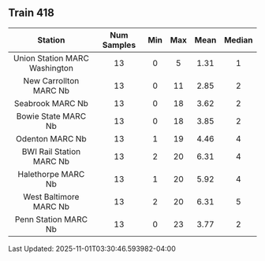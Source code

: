 ## Train 418

| Station | Num Samples | Min | Max | Mean | Median |
| :-----: | :---------: | :-: | :-: | :--: | :----: |
| Union Station MARC Washington | 13 | 0 | 5 | 1.31 | 1 |
| New Carrollton MARC Nb | 13 | 0 | 11 | 2.85 | 2 |
| Seabrook MARC Nb | 13 | 0 | 18 | 3.62 | 2 |
| Bowie State MARC Nb | 13 | 0 | 18 | 3.85 | 2 |
| Odenton MARC Nb | 13 | 1 | 19 | 4.46 | 4 |
| BWI Rail Station MARC Nb | 13 | 2 | 20 | 6.31 | 4 |
| Halethorpe MARC Nb | 13 | 1 | 20 | 5.92 | 4 |
| West Baltimore MARC Nb | 13 | 2 | 20 | 6.31 | 5 |
| Penn Station MARC Nb | 13 | 0 | 23 | 3.77 | 2 |


Last Updated: 2025-11-01T03:30:46.593982-04:00
